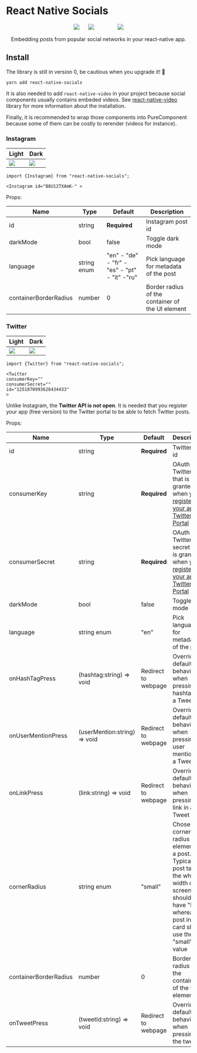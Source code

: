 # React Native Socials

<p align="center">
<image src="https://github.com/PierreCapo/react-native-socials/raw/master/images/logo_twitter.png" style="margin-right:20px;" />
<image src="https://github.com/PierreCapo/react-native-socials/raw/master/images/logo_instagram.png" style="margin-right:30px;"/>
<image src="https://github.com/PierreCapo/react-native-socials/raw/master/images/logo_rn.png" style="margin-left:30px;"/>
</p>
<p/>
<p align="center">Embedding posts from popular social networks in your react-native app.</p>

## Install

The library is still in version 0, be cautious when you upgrade it! 🚧

```
yarn add react-native-socials
```

It is also needed to add `react-native-video` in your project because social components usually contains embeded videos. See [react-native-video](https://github.com/react-native-community/react-native-video) library for more information about the installation.

Finally, it is recommended to wrap those components into PureComponent because some of them can be costly to rerender (videos for instance).

### Instagram

| Light                                                                                                         | Dark                                                                                                               |
| ------------------------------------------------------------------------------------------------------------- | ------------------------------------------------------------------------------------------------------------------ |
| <image src="https://github.com/PierreCapo/react-native-socials/raw/master/images/screenshot_instagram.png" /> | <image src="https://github.com/PierreCapo/react-native-socials/raw/master/images/screenshot_instagram_dark.png" /> |

```JSX
import {Instagram} from "react-native-socials";

<Instagram id="B8U12TXAmK-" >
```

Props:

| Name                  | Type        | Default                                       | Description                                      |
| --------------------- | ----------- | --------------------------------------------- | ------------------------------------------------ |
| id                    | string      | **Required**                                  | Instagram post id                                |
| darkMode              | bool        | false                                         | Toggle dark mode                                 |
| language              | string enum | "en" - "de" - "fr" - "es" - "pt" - "it" -"ru" | Pick language for metadata of the post           |
| containerBorderRadius | number      | 0                                             | Border radius of the container of the UI element |

### Twitter

| Light                                                                                                       | Dark                                                                                                             |
| ----------------------------------------------------------------------------------------------------------- | ---------------------------------------------------------------------------------------------------------------- |
| <image src="https://github.com/PierreCapo/react-native-socials/raw/master/images/screenshot_twitter.jpg" /> | <image src="https://github.com/PierreCapo/react-native-socials/raw/master/images/screenshot_twitter_dark.jpg" /> |

```JSX
import {Twitter} from "react-native-socials";

<Twitter
consumerKey=""
consumerSecret=""
id="1251870993628434433"
>
```

Unlike Instagram, the **Twitter API is not open**. It is needed that you register your app (free version) to the Twitter portal to be able to fetch Twitter posts.

Props:

| Name                  | Type                         | Default             | Description                                                                                                                                                                     |
| --------------------- | ---------------------------- | ------------------- | ------------------------------------------------------------------------------------------------------------------------------------------------------------------------------- |
| id                    | string                       | **Required**        | Twitter post id                                                                                                                                                                 |
| consumerKey           | string                       | **Required**        | OAuth 1.0 Twitter key that is granted when you [register your app on Twitter Portal](https://developer.twitter.com/en/docs/basics/authentication/oauth-1-0a)                    |
| consumerSecret        | string                       | **Required**        | OAuth 1.0 Twitter secret that is granted when you [register your app on Twitter Portal](https://developer.twitter.com/en/docs/basics/authentication/oauth-1-0a)                 |
| darkMode              | bool                         | false               | Toggle dark mode                                                                                                                                                                |
| language              | string enum                  | "en"                | Pick language for metadata of the post                                                                                                                                          |
| onHashTagPress        | (hashtag:string) => void     | Redirect to webpage | Overrides default behavior when pressing an hashtag in a Tweet                                                                                                                  |
| onUserMentionPress    | (userMention:string) => void | Redirect to webpage | Overrides default behavior when pressing a user mention in a Tweet                                                                                                              |
| onLinkPress           | (link:string) => void        | Redirect to webpage | Overrides default behavior when pressing a link in a Tweet                                                                                                                      |
| cornerRadius          | string enum                  | "small"             | Chose the corner radius of UI elements in a post. Typically a post taking the whole width of the screen should have "big" whereas a post in a card should use the "small" value |
| containerBorderRadius | number                       | 0                   | Border radius of the container of the UI element                                                                                                                                |
| onTweetPress          | (tweetId:string) => void     | Redirect to webpage | Overrides default behavior when pressing the tweet                                                                                                                              |
